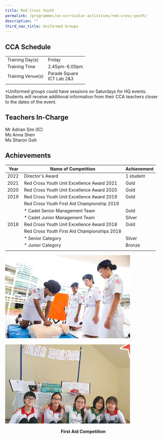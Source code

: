 ```yaml
---
title: Red Cross Youth
permalink: /programmes/co-curricular-activities/red-cross-youth/
description: ""
third_nav_title: Uniformed Groups
---
```

CCA Schedule
------------

| | |
| --- | --- |
| Training Day(s) | Friday |  
| Training Time | 2.45pm-6.00pm |   
| Training Venue(s) | Parade Square <br> ICT Lab 2&3 |   
| | |
  
\*Uniformed groups could have sessions on Saturdays for HQ events. Students will receive additional information from their CCA teachers closer to the dates of the event.

Teachers In-Charge
------------------

Mr Adrian Sim (IC)
<br>
Ms Anna Shen
<br>
Ms Sharon Goh

Achievements
------------

| Year | Name of Competition | Achievement |
| --- | --- | --- |
| 2022  | Director's Award  | 1 student  |
| 2021  | Red Cross Youth Unit Excellence Award 2021  | Gold  |
| 2020  | Red Cross Youth Unit Excellence Award 2020 | Gold  |
| 2019 | Red Cross Youth Unit Excellence Award 2019 | Gold |
|   | Red Cross Youth First Aid Championship 2019  |   |
|   | *   Cadet Senior Management Team | Gold  |
|   | *   Cadet Junior Management Team | Silver  |
| 2018 | Red Cross Youth Unit Excellence Award 2018 | Gold |
|   | Red Cross Youth First Aid Championships 2018 |   |
|   | *   Senior Category | Silver  |
|   | *   Junior Category | Bronze  |
| | | |

<img style="width:80%" src="/images/redcross1.jpg"/>
<br><br>
<img style="width:80%" src="/images/RCY%20-%201st%20Aid%20Competition%202020.jpg"/>

<p align="center"><b>First Aid Competition</b></p>